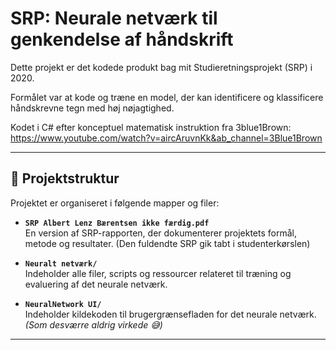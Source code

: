 # SRP: Neurale netværk til genkendelse af håndskrift

Dette projekt er det kodede produkt bag mit Studieretningsprojekt (SRP) i 2020. 

Formålet var at kode og træne en model, der kan identificere og klassificere håndskrevne tegn med høj nøjagtighed. 

Kodet i C# efter konceptuel matematisk instruktion fra 3blue1Brown: 
https://www.youtube.com/watch?v=aircAruvnKk&ab_channel=3Blue1Brown

---

## 📁 Projektstruktur

Projektet er organiseret i følgende mapper og filer:
  
- **`SRP Albert Lenz Bærentsen ikke færdig.pdf`**  
  En version af SRP-rapporten, der dokumenterer projektets formål, metode og resultater. (Den fuldendte SRP gik tabt i studenterkørslen)

- **`Neuralt netværk/`**  
  Indeholder alle filer, scripts og ressourcer relateret til træning og evaluering af det neurale netværk.
  
- **`NeuralNetwork UI/`**  
  Indeholder kildekoden til brugergrænsefladen for det neurale netværk. *(Som desværre aldrig virkede 😅)*

---
